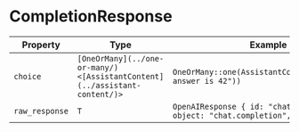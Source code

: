 # CompletionResponse

| Property | Type | Example |
|----------|------|---------|
| `choice` | `[OneOrMany](../one-or-many/)<[AssistantContent](../assistant-content/)>` | `OneOrMany::one(AssistantContent::Text("The answer is 42"))` |
| `raw_response` | `T` | `OpenAIResponse { id: "chatcmpl-123", object: "chat.completion", ... }` |